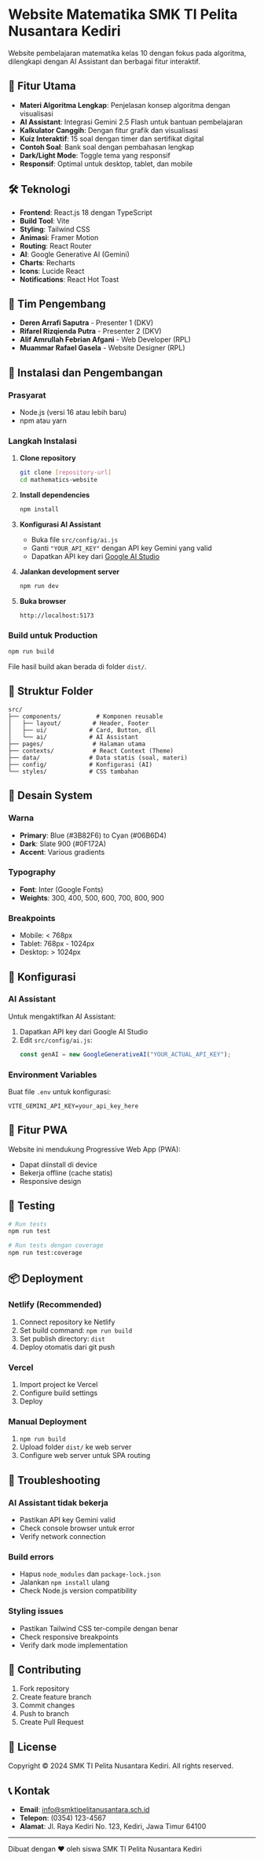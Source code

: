 # Website Matematika SMK TI Pelita Nusantara Kediri

Website pembelajaran matematika kelas 10 dengan fokus pada algoritma, dilengkapi dengan AI Assistant dan berbagai fitur interaktif.

## 🎯 Fitur Utama

- **Materi Algoritma Lengkap**: Penjelasan konsep algoritma dengan visualisasi
- **AI Assistant**: Integrasi Gemini 2.5 Flash untuk bantuan pembelajaran
- **Kalkulator Canggih**: Dengan fitur grafik dan visualisasi
- **Kuiz Interaktif**: 15 soal dengan timer dan sertifikat digital
- **Contoh Soal**: Bank soal dengan pembahasan lengkap
- **Dark/Light Mode**: Toggle tema yang responsif
- **Responsif**: Optimal untuk desktop, tablet, dan mobile

## 🛠️ Teknologi

- **Frontend**: React.js 18 dengan TypeScript
- **Build Tool**: Vite
- **Styling**: Tailwind CSS
- **Animasi**: Framer Motion
- **Routing**: React Router
- **AI**: Google Generative AI (Gemini)
- **Charts**: Recharts
- **Icons**: Lucide React
- **Notifications**: React Hot Toast

## 👥 Tim Pengembang

- **Deren Arrafi Saputra** - Presenter 1 (DKV)
- **Rifarel Rizqienda Putra** - Presenter 2 (DKV)
- **Alif Amrullah Febrian Afgani** - Web Developer (RPL)
- **Muammar Rafael Gasela** - Website Designer (RPL)

## 🚀 Instalasi dan Pengembangan

### Prasyarat
- Node.js (versi 16 atau lebih baru)
- npm atau yarn

### Langkah Instalasi

1. **Clone repository**
   ```bash
   git clone [repository-url]
   cd mathematics-website
   ```

2. **Install dependencies**
   ```bash
   npm install
   ```

3. **Konfigurasi AI Assistant**
   - Buka file `src/config/ai.js`
   - Ganti `"YOUR_API_KEY"` dengan API key Gemini yang valid
   - Dapatkan API key dari [Google AI Studio](https://makersuite.google.com/)

4. **Jalankan development server**
   ```bash
   npm run dev
   ```

5. **Buka browser**
   ```
   http://localhost:5173
   ```

### Build untuk Production

```bash
npm run build
```

File hasil build akan berada di folder `dist/`.

## 📁 Struktur Folder

```
src/
├── components/          # Komponen reusable
│   ├── layout/         # Header, Footer
│   ├── ui/            # Card, Button, dll
│   └── ai/            # AI Assistant
├── pages/              # Halaman utama
├── contexts/           # React Context (Theme)
├── data/              # Data statis (soal, materi)
├── config/            # Konfigurasi (AI)
└── styles/            # CSS tambahan
```

## 🎨 Desain System

### Warna
- **Primary**: Blue (#3B82F6) to Cyan (#06B6D4)
- **Dark**: Slate 900 (#0F172A)
- **Accent**: Various gradients

### Typography
- **Font**: Inter (Google Fonts)
- **Weights**: 300, 400, 500, 600, 700, 800, 900

### Breakpoints
- Mobile: < 768px
- Tablet: 768px - 1024px
- Desktop: > 1024px

## 🔧 Konfigurasi

### AI Assistant
Untuk mengaktifkan AI Assistant:

1. Dapatkan API key dari Google AI Studio
2. Edit `src/config/ai.js`:
   ```javascript
   const genAI = new GoogleGenerativeAI("YOUR_ACTUAL_API_KEY");
   ```

### Environment Variables
Buat file `.env` untuk konfigurasi:
```
VITE_GEMINI_API_KEY=your_api_key_here
```

## 📱 Fitur PWA

Website ini mendukung Progressive Web App (PWA):
- Dapat diinstall di device
- Bekerja offline (cache statis)
- Responsive design

## 🧪 Testing

```bash
# Run tests
npm run test

# Run tests dengan coverage
npm run test:coverage
```

## 📦 Deployment

### Netlify (Recommended)
1. Connect repository ke Netlify
2. Set build command: `npm run build`
3. Set publish directory: `dist`
4. Deploy otomatis dari git push

### Vercel
1. Import project ke Vercel
2. Configure build settings
3. Deploy

### Manual Deployment
1. `npm run build`
2. Upload folder `dist/` ke web server
3. Configure web server untuk SPA routing

## 🐛 Troubleshooting

### AI Assistant tidak bekerja
- Pastikan API key Gemini valid
- Check console browser untuk error
- Verify network connection

### Build errors
- Hapus `node_modules` dan `package-lock.json`
- Jalankan `npm install` ulang
- Check Node.js version compatibility

### Styling issues
- Pastikan Tailwind CSS ter-compile dengan benar
- Check responsive breakpoints
- Verify dark mode implementation

## 📝 Contributing

1. Fork repository
2. Create feature branch
3. Commit changes
4. Push to branch
5. Create Pull Request

## 📄 License

Copyright © 2024 SMK TI Pelita Nusantara Kediri. All rights reserved.

## 📞 Kontak

- **Email**: info@smktipelitanusantara.sch.id
- **Telepon**: (0354) 123-4567
- **Alamat**: Jl. Raya Kediri No. 123, Kediri, Jawa Timur 64100

---

Dibuat dengan ❤️ oleh siswa SMK TI Pelita Nusantara Kediri